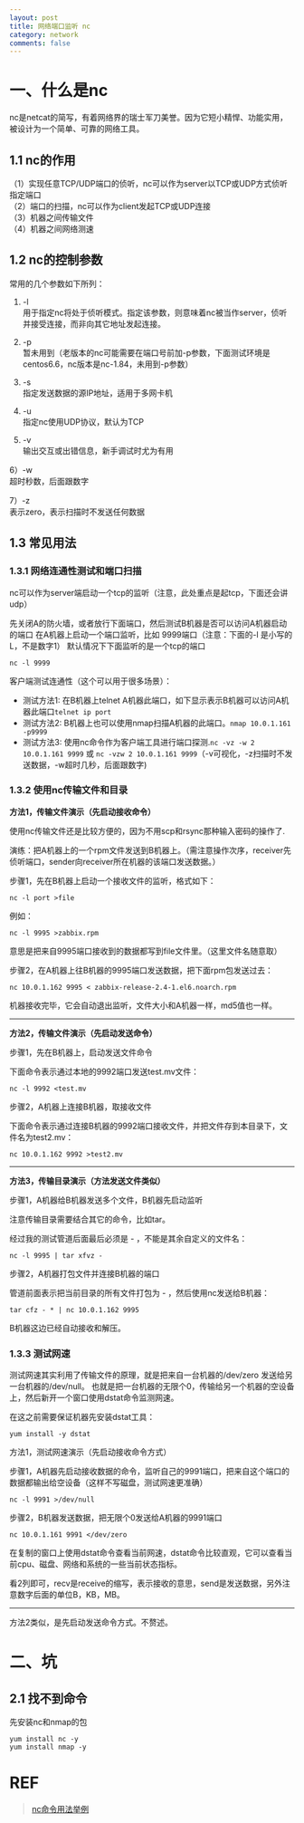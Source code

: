 ```yaml
---
layout: post
title: 网络端口监听 nc
category: network
comments: false
--- 
```


# 一、什么是nc
nc是netcat的简写，有着网络界的瑞士军刀美誉。因为它短小精悍、功能实用，被设计为一个简单、可靠的网络工具。

## 1.1 nc的作用

（1）实现任意TCP/UDP端口的侦听，nc可以作为server以TCP或UDP方式侦听指定端口  
（2）端口的扫描，nc可以作为client发起TCP或UDP连接  
（3）机器之间传输文件  
（4）机器之间网络测速                                                                                                                                                                                                              
## 1.2 nc的控制参数
常用的几个参数如下所列：

1) -l  
用于指定nc将处于侦听模式。指定该参数，则意味着nc被当作server，侦听并接受连接，而非向其它地址发起连接。

2) -p <port>  
暂未用到（老版本的nc可能需要在端口号前加-p参数，下面测试环境是centos6.6，nc版本是nc-1.84，未用到-p参数）

3) -s   
指定发送数据的源IP地址，适用于多网卡机 

4) -u  
 指定nc使用UDP协议，默认为TCP

5) -v  
输出交互或出错信息，新手调试时尤为有用

6）-w  
超时秒数，后面跟数字 

7）-z  
表示zero，表示扫描时不发送任何数据

## 1.3 常见用法

### 1.3.1 网络连通性测试和端口扫描

nc可以作为server端启动一个tcp的监听（注意，此处重点是起tcp，下面还会讲udp）

先关闭A的防火墙，或者放行下面端口，然后测试B机器是否可以访问A机器启动的端口
在A机器上启动一个端口监听，比如 9999端口（注意：下面的-l 是小写的L，不是数字1）
默认情况下下面监听的是一个tcp的端口

	nc -l 9999

客户端测试连通性（这个可以用于很多场景）：

- 测试方法1: 在B机器上telnet A机器此端口，如下显示表示B机器可以访问A机器此端口`telnet ip port`
- 测试方法2: B机器上也可以使用nmap扫描A机器的此端口。`nmap 10.0.1.161 -p9999`
- 测试方法3: 使用nc命令作为客户端工具进行端口探测.`nc -vz -w 2 10.0.1.161 9999` 或 `nc -vzw 2 10.0.1.161 9999`（-v可视化，-z扫描时不发送数据，-w超时几秒，后面跟数字)

### 1.3.2 使用nc传输文件和目录

**方法1，传输文件演示（先启动接收命令）**

使用nc传输文件还是比较方便的，因为不用scp和rsync那种输入密码的操作了.

演练：把A机器上的一个rpm文件发送到B机器上。（需注意操作次序，receiver先侦听端口，sender向receiver所在机器的该端口发送数据。）
 
步骤1，先在B机器上启动一个接收文件的监听，格式如下：

	nc -l port >file

例如：
	
	nc -l 9995 >zabbix.rpm

意思是把来自9995端口接收到的数据都写到file文件里。（这里文件名随意取）

步骤2，在A机器上往B机器的9995端口发送数据，把下面rpm包发送过去：

	nc 10.0.1.162 9995 < zabbix-release-2.4-1.el6.noarch.rpm

机器接收完毕，它会自动退出监听，文件大小和A机器一样，md5值也一样。

----

**方法2，传输文件演示（先启动发送命令）**

步骤1，先在B机器上，启动发送文件命令

下面命令表示通过本地的9992端口发送test.mv文件：

	nc -l 9992 <test.mv

步骤2，A机器上连接B机器，取接收文件

下面命令表示通过连接B机器的9992端口接收文件，并把文件存到本目录下，文件名为test2.mv：

	nc 10.0.1.162 9992 >test2.mv

----

**方法3，传输目录演示（方法发送文件类似）**
 
步骤1，A机器给B机器发送多个文件，B机器先启动监听

注意传输目录需要结合其它的命令，比如tar。

经过我的测试管道后面最后必须是 - ，不能是其余自定义的文件名：

	nc -l 9995 | tar xfvz -

步骤2，A机器打包文件并连接B机器的端口  

管道前面表示把当前目录的所有文件打包为 - ，然后使用nc发送给B机器：

	tar cfz - * | nc 10.0.1.162 9995

B机器这边已经自动接收和解压。

### 1.3.3 测试网速

测试网速其实利用了传输文件的原理，就是把来自一台机器的/dev/zero 发送给另一台机器的/dev/null。
也就是把一台机器的无限个0，传输给另一个机器的空设备上，然后新开一个窗口使用dstat命令监测网速。

在这之前需要保证机器先安装dstat工具：

	yum install -y dstat
 
方法1，测试网速演示（先启动接收命令方式）

步骤1，A机器先启动接收数据的命令，监听自己的9991端口，把来自这个端口的数据都输出给空设备（这样不写磁盘，测试网速更准确）

	nc -l 9991 >/dev/null

步骤2，B机器发送数据，把无限个0发送给A机器的9991端口

	nc 10.0.1.161 9991 </dev/zero

在复制的窗口上使用dstat命令查看当前网速，dstat命令比较直观，它可以查看当前cpu、磁盘、网络和系统的一些当前状态指标。

看2列即可，recv是receive的缩写，表示接收的意思，send是发送数据，另外注意数字后面的单位B，KB，MB。

---- 

方法2类似，是先启动发送命令方式。不赘述。

# 二、坑

## 2.1 找不到命令

先安装nc和nmap的包

	yum install nc -y
	yum install nmap -y

# REF
> [nc命令用法举例](http://www.cnblogs.com/nmap/p/6148306.html)



